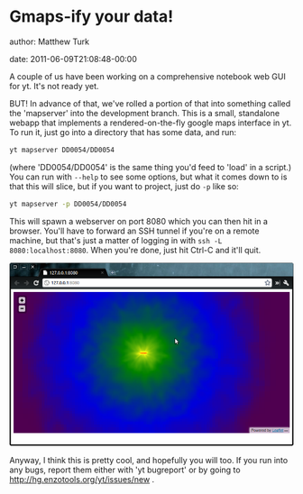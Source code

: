 # Gmaps-ify your data!

author: Matthew Turk

date: 2011-06-09T21:08:48-00:00

A couple of us have been working on a comprehensive notebook web GUI for
yt. It's not ready yet.

BUT! In advance of that, we've rolled a portion of that into something
called the 'mapserver' into the development branch. This is a small,
standalone webapp that implements a rendered-on-the-fly google maps
interface in yt. To run it, just go into a directory that has some data,
and run:

``` bash
yt mapserver DD0054/DD0054
```

(where 'DD0054/DD0054' is the same thing you'd feed to 'load' in a
script.) You can run with `--help` to see some options, but what it
comes down to is that this will slice, but if you want to project, just
do `-p` like so:

``` bash
yt mapserver -p DD0054/DD0054
```

This will spawn a webserver on port 8080 which you can then hit in a
browser. You'll have to forward an SSH tunnel if you're on a remote
machine, but that's just a matter of logging in with
`ssh -L 8080:localhost:8080`. When you're done, just hit Ctrl-C and
it'll quit.

![image](/img/yt_mapserver.png)

Anyway, I think this is pretty cool, and hopefully you will too. If you
run into any bugs, report them either with 'yt bugreport' or by going to
<http://hg.enzotools.org/yt/issues/new> .
